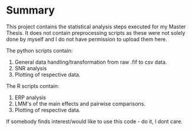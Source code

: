 # Summary

This project contains the statistical analysis steps executed for my Master Thesis. It does not contain preprocessing scripts as these were not solely done by myself and I do not have permission to upload them here.

The python scripts contain: 
1. General data handling/transformation from raw .fif to csv data.
2. SNR analysis
3. Plotting of respective data.

The R scripts contain: 
1. ERP analysis
2. LMM's of the main effects and pairwise comparisons.
3. Plotting of respective data.

If somebody finds interest/would like to use this code - do it, I dont care.
